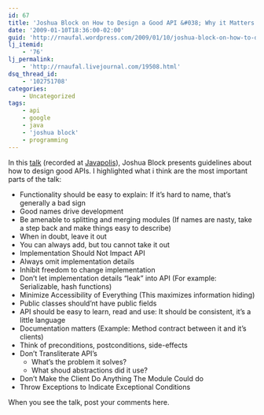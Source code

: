 ```yaml
---
id: 67
title: 'Joshua Block on How to Design a Good API &#038; Why it Matters'
date: '2009-01-10T18:36:00-02:00'
guid: 'http://rnaufal.wordpress.com/2009/01/10/joshua-block-on-how-to-design-a-good-api-why-it-matters/'
lj_itemid:
    - '76'
lj_permalink:
    - 'http://rnaufal.livejournal.com/19508.html'
dsq_thread_id:
    - '102751708'
categories:
    - Uncategorized
tags:
    - api
    - google
    - java
    - 'joshua block'
    - programming
---
```


In this [talk](http://www.infoq.com/presentations/effective-api-design) (recorded at [Javapolis](http://www.javapolis.com/confluence/display/JP08/Home)), Joshua Block presents guidelines about how to design good APIs. I highlighted what i think are the most important parts of the talk:

- Functionality should be easy to explain: If it’s hard to name, that’s generally a bad sign
- Good names drive development
- Be amenable to splitting and merging modules (If names are nasty, take a step back and make things easy to describe)
- When in doubt, leave it out
- You can always add, but tou cannot take it out
- Implementation Should Not Impact API
- Always omit implementation details
- Inhibit freedom to change implementation
- Don’t let implementation details “leak” into API (For example: Serializable, hash functions)
- Minimize Accessibility of Everything (This maximizes information hiding)
- Public classes should’nt have public fields
- API should be easy to learn, read and use: It should be consistent, it’s a little language
- Documentation matters (Example: Method contract between it and it’s clients)
- Think of preconditions, postconditions, side-effects
- Don’t Transliterate API’s 
    - What’s the problem it solves?
    - What shoud abstractions did it use?
- Don’t Make the Client Do Anything The Module Could do
- Throw Exceptions to Indicate Exceptional Conditions

When you see the talk, post your comments here.